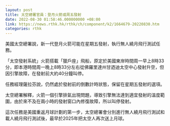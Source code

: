 ```yaml
---
layout: post
title: 太空總署官員：登月火箭或周五發射
date: 2022-08-30 01:58:46.000000000 +08:00
link: https://news.rthk.hk/rthk/ch/component/k2/1664679-20220830.htm
categories: rthk
---
```


美國太空總署說，新一代登月火箭可能在星期五發射，執行無人繞月飛行測試任務。

「太空發射系統」火箭搭載「獵戶座」飛船，原定於美國東岸時間周一早上8時33分，即本港時間周一晚上8時33分左右從佛羅里達州甘迺迪太空中心發射升空，但因引擎故障，在發射前大約40分鐘叫停。

任務經理薩拉芬說，仍然處於發射前的倒數計時狀態，保留在星期五發射的選項。

太空總署解釋，火箭一個引擎排氣出現問題，導致引擎無法達到適宜發射的溫度範圍，由於來不及在兩小時的發射窗口內修復故障，所以叫停發射。

這次任務是美國重返月球計劃的第一步，太空總署會分別進行無人繞月飛行測試和載人繞月飛行測試後，最早於2025年把太空人再次送上月球。
